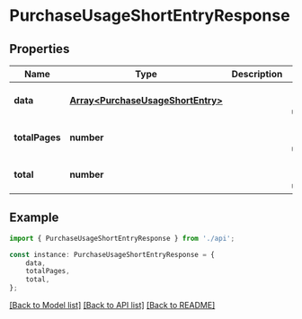 # PurchaseUsageShortEntryResponse


## Properties

Name | Type | Description | Notes
------------ | ------------- | ------------- | -------------
**data** | [**Array&lt;PurchaseUsageShortEntry&gt;**](PurchaseUsageShortEntry.md) |  | [optional] [default to undefined]
**totalPages** | **number** |  | [optional] [default to undefined]
**total** | **number** |  | [optional] [default to undefined]

## Example

```typescript
import { PurchaseUsageShortEntryResponse } from './api';

const instance: PurchaseUsageShortEntryResponse = {
    data,
    totalPages,
    total,
};
```

[[Back to Model list]](../README.md#documentation-for-models) [[Back to API list]](../README.md#documentation-for-api-endpoints) [[Back to README]](../README.md)
